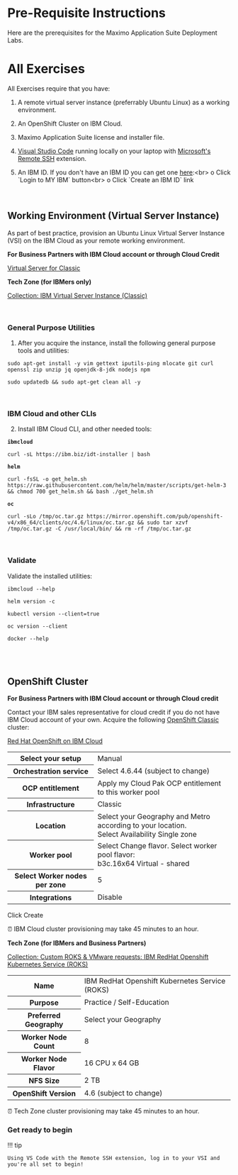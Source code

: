 # Pre-Requisite Instructions

Here are the prerequisites for the Maximo Application Suite Deployment Labs.

# All Exercises

All Exercises require that you have:

1. A remote virtual server instance (preferrably Ubuntu Linux) as a working environment.

2. An OpenShift Cluster on IBM Cloud.

3. Maximo Application Suite license and installer file.

4. [Visual Studio Code](https://code.visualstudio.com/) running locally on your laptop with [Microsoft's Remote SSH](https://marketplace.visualstudio.com/items?itemName=ms-vscode-remote.remote-ssh) extension.

4.  An IBM ID.  If you don't have an IBM ID you can get one [here](https://www.ibm.com/account/reg/signup?):<br>
o Click `Login to MY IBM` button<br>
o Click `Create an IBM ID` link

<br>

## Working Environment (Virtual Server Instance)

As part of best practice, provision an Ubuntu Linux Virtual Server Instance (VSI) on the IBM Cloud as your remote working environment.

**For Business Partners with IBM Cloud account or through Cloud Credit**

[Virtual Server for Classic](https://cloud.ibm.com/gen1/infrastructure/provision/vs)

**Tech Zone (for IBMers only)**

[Collection: IBM Virtual Server Instance (Classic)](https://techzone.ibm.com/collection/base-images)

<br>

### General Purpose Utilities

1. After you acquire the instance, install the following general purpose tools and utilities:

```shell
sudo apt-get install -y vim gettext iputils-ping mlocate git curl openssl zip unzip jq openjdk-8-jdk nodejs npm
```
```shell
sudo updatedb && sudo apt-get clean all -y
```

<br>

### IBM Cloud and other CLIs

2. Install IBM Cloud CLI, and other needed tools:

**`ibmcloud`**
```shell
curl -sL https://ibm.biz/idt-installer | bash
```
**`helm`**
```shell
curl -fsSL -o get_helm.sh https://raw.githubusercontent.com/helm/helm/master/scripts/get-helm-3 && chmod 700 get_helm.sh && bash ./get_helm.sh
```
**`oc`**
```shell
curl -sLo /tmp/oc.tar.gz https://mirror.openshift.com/pub/openshift-v4/x86_64/clients/oc/4.6/linux/oc.tar.gz && sudo tar xzvf /tmp/oc.tar.gz -C /usr/local/bin/ && rm -rf /tmp/oc.tar.gz
```

<br>

### Validate

Validate the installed utilities:

```shell
ibmcloud --help
```
```shell
helm version -c
```
```shell
kubectl version --client=true
```
```shell
oc version --client
```
```shell
docker --help
```

<br>
<br>

## OpenShift Cluster

**For Business Partners with IBM Cloud account or through Cloud credit**

Contact your IBM sales representative for cloud credit if you do not have IBM Cloud account of your own. Acquire the following [OpenShift Classic](https://www.ibm.com/cloud/openshift) cluster:

[Red Hat OpenShift on IBM Cloud](https://cloud.ibm.com/kubernetes/catalog/create?platformType=openshift)

<table>
  <tr>
    <th>Select your setup</th>
    <td>Manual</td>
  </tr>
  <tr>
    <th>Orchestration service</th>
    <td>Select 4.6.44 (subject to change)</td>
  </tr>
  <tr>
    <th>OCP entitlement</th>
    <td>Apply my Cloud Pak OCP entitlement to this worker pool</td>
  </tr>
  <tr>
    <th>Infrastructure</th>
    <td>Classic</td>
  </tr>
  <tr>
    <th>Location</th>
    <td>Select your Geography and Metro according to your location. <br>Select Availability Single zone</td>
  </tr>
  <tr>
    <th>Worker pool</th>
    <td>Select Change flavor. Select worker pool flavor: <br>b3c.16x64 Virtual - shared</td>
  </tr>
  <tr>
    <th>Select Worker nodes per zone</th>
    <td>5</td>
  </tr>
  <tr>
    <th>Integrations</th>
    <td>Disable</td>
  </tr>
</table>

Click Create

⏰ IBM Cloud cluster provisioning may take 45 minutes to an hour.

**Tech Zone (for IBMers and Business Partners)**

[Collection: Custom ROKS & VMware requests: IBM RedHat Openshift Kubernetes Service (ROKS)](https://techzone.ibm.com/collection/custom-roks-v-mware-requests)

<table>
  <tr>
    <th>Name</th>
    <td>IBM RedHat Openshift Kubernetes Service (ROKS)</td>
  </tr>
  <tr>
    <th>Purpose</th>
    <td>Practice / Self-Education</td>
  </tr>
  <tr>
    <th>Preferred Geography</th>
    <td>Select your Geography</td>
  </tr>
  <tr>
    <th>Worker Node Count</th>
    <td>8</td>
  </tr>
  <tr>
    <th>Worker Node Flavor</th>
    <td>16 CPU x 64 GB</td>
  </tr>
  <tr>
    <th>NFS Size</th>
    <td>2 TB</td>
  </tr>
  <tr>
    <th>OpenShift Version</th>
    <td>4.6 (subject to change)</td>
  </tr>
</table>

⏰ Tech Zone cluster provisioning may take 45 minutes to an hour.

### Get ready to begin

!!! tip

    Using VS Code with the Remote SSH extension, log in to your VSI and you're all set to begin!
